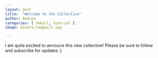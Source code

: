 ```yaml
---
layout: post
title:  "Welcome to the Collective"
author: Andrew
categories: [ Jekyll, tutorial ]
image: assets/images/1.jpg

---
```

I am quite excited to annouce this new collective! Please be sure to follow and subscribe for updates :)
